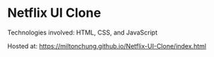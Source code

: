 # Netflix UI Clone
 
Technologies involved: HTML, CSS, and JavaScript

Hosted at: https://miltonchung.github.io/Netflix-UI-Clone/index.html
